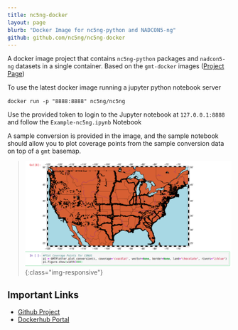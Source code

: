 ```yaml
---
title: nc5ng-docker
layout: page
blurb: "Docker Image for nc5ng-python and NADCON5-ng"
github: github.com/nc5ng/nc5ng-docker
---
```


A docker image project that contains `nc5ng-python` packages and `nadcon5-ng` datasets in a single container. Based on the `gmt-docker` images ([Project Page](/projects/gmt-docker))

To use the latest docker image running a jupyter python notebook server

```
docker run -p "8888:8888" nc5ng/nc5ng
```

Use the provided token to login to the Jupyter notebook at `127.0.0.1:8888` and follow the `Example-nc5ng.ipynb` Notebook

A sample conversion is provided in the image, and the sample notebook should allow you to plot coverage points from the sample conversion data on top of a `gmt` basemap.

> ![Plotting Coverage Data using `nc5ng-python`](/assets/img/nc5ng-docker/anouncement.png){:class="img-responsive"}


Important Links
---------------

- [Github Project](https://www.github.com/nc5ng/nc5ng-docker)
- [Dockerhub Portal](https://hub.docker.com/r/nc5ng/nc5ng)
